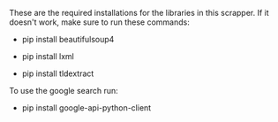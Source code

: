 These are the required installations for the libraries
in this scrapper.
If it doesn't work, make sure to run these commands:

* pip install beautifulsoup4

* pip install lxml

* pip install tldextract

To use the google search run:

* pip install google-api-python-client